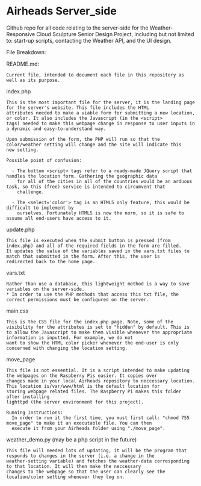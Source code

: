 # Airheads Server_side
Github repo for all code relating to the server-side for the Weather-Responsive Cloud Sculpture Senior Design Project, 
including but not limited to: start-up scripts, contacting the Weather API, and the UI design.

File Breakdown:

  README.md:
    
    Current file, intended to document each file in this repository as well as its purpose.
    
  index.php
  
    This is the most important file for the server, it is the landing page for the server's website. This file includes the HTML 
    attributes needed to make a viable form for submitting a new location, or color. It also includes the Javascript (in the <script> 
    tags) needed to make this webpage change in response to user inputs in a dynamic and easy-to-understand way. 
    
    Upon submission of the form, the PHP will run so that the color/weather setting will change and the site will indicate this 
    new setting.
    
    Possible point of confusion:
      
      - The bottom <script> tags refer to a ready-made JQuery script that handles the location form. Gathering the geographic data
        for all of the cities in all of the countries would be an arduous task, so this (free) service is intended to circumvent that
        challenge.
        
      - The <select='color'> tag is an HTML5 only feature, this would be difficult to implement by 
        ourselves. Fortunately HTML5 is now the norm, so it is safe to assume all end-users have access to it.
        
  update.php
    
    This file is executed when the submit button is pressed (from index.php) and all of the required fields in the form are filled.
    It updates the value of the variables saved in the vars.txt files to match that submitted in the form. After this, the user is 
    redirected back to the home page.
    
 vars.txt
    
    Rather than use a database, this lightweight method is a way to save variables on the server-side.
    * In order to use the PHP methods that access this txt file, the correct permissions must be configured on the server.
      
  main.css
  
    This is the CSS file for the index.php page. Note, some of the visibility for the attributes is set to "hidden" by default. This is
    to allow the Javascript to make them visible whenever the appropriate information is inputted. For example, we do not 
    want to show the HTML color picker whenever the end-user is only concerned with changing the location setting.
   
  move_page
    
    This file is not essential. It is a script intended to make updating the webpages on the Raspberry Pis easier. It copies over 
    changes made in your local Airheads repository to neccessary location. This location is/var/www/html is the default location for
    storing webpage related files. The Raspberry Pi makes this folder after installing 
    lighttpd (the server environment for this project).
    
    Running Instructions:
      In order to run it the first time, you must first call: "chmod 755 move_page" to make it an executable file. You can then 
      execute it from your Airheads folder using "./move_page".
  
  weather_demo.py (may be a php script in the future)
  
    This file will needed lots of updating, it will be the program that responds to changes in the server (i.e. a change in the 
    weather-setting variable) and fetches the weather-data corresponding to that location. It will then make the neccessary
    changes to the webpage so that the user can clearly see the location/color setting whenever they log on.
    
